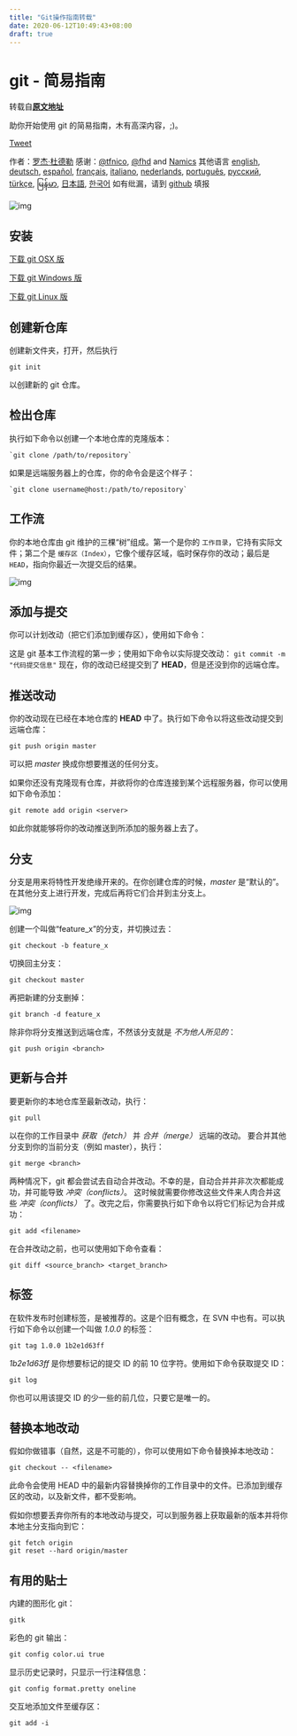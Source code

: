 ```yaml
---
title: "Git操作指南转载"
date: 2020-06-12T10:49:43+08:00
draft: true
---
```


# git - 简易指南

转载自[**原文地址**](https://www.bootcss.com/p/git-guide/index.html)<!--可直接看原文，页面好看很多～-->

助你开始使用 git 的简易指南，木有高深内容，;)。

[Tweet](https://twitter.com/share)

作者：[罗杰·杜德勒](http://www.twitter.com/rogerdudler) 
感谢：[@tfnico](http://www.twitter.com/tfnico), [@fhd](http://www.twitter.com/fhd) and [Namics](http://www.namics.com/)
其他语言 [english](https://www.bootcss.com/p/git-guide/index.html), [deutsch](https://www.bootcss.com/p/git-guide/index.de.html), [español](https://www.bootcss.com/p/git-guide/index.es.html), [français](https://www.bootcss.com/p/git-guide/index.fr.html), [italiano](https://www.bootcss.com/p/git-guide/index.it.html), [nederlands](https://www.bootcss.com/p/git-guide/index.nl.html), [português](https://www.bootcss.com/p/git-guide/index.pt_BR.html), [русский](https://www.bootcss.com/p/git-guide/index.ru.html), [türkçe](https://www.bootcss.com/p/git-guide/index.tr.html), 
[မြန်မာ](https://www.bootcss.com/p/git-guide/index.my.html), [日本語](https://www.bootcss.com/p/git-guide/index.ja.html), [한국어](https://www.bootcss.com/p/git-guide/index.ko.html) 
如有纰漏，请到 [github](https://github.com/rogerdudler/git-guide/issues) 填报

![img](https://www.bootcss.com/p/git-guide/img/arrow.png)



## 安装

[下载 git OSX 版](http://code.google.com/p/git-osx-installer/downloads/list?can=3)

[下载 git Windows 版](http://code.google.com/p/msysgit/downloads/list?can=3)

[下载 git Linux 版](http://book.git-scm.com/2_installing_git.html)



## 创建新仓库

创建新文件夹，打开，然后执行 

```
git init
```

以创建新的 git 仓库。



## 检出仓库

执行如下命令以创建一个本地仓库的克隆版本：

```
`git clone /path/to/repository` 
```

如果是远端服务器上的仓库，你的命令会是这个样子：

```
`git clone username@host:/path/to/repository`
```



## 工作流

你的本地仓库由 git 维护的三棵“树”组成。第一个是你的 `工作目录`，它持有实际文件；第二个是 `缓存区（Index）`，它像个缓存区域，临时保存你的改动；最后是 `HEAD`，指向你最近一次提交后的结果。

![img](https://www.bootcss.com/p/git-guide/img/trees.png)



## 添加与提交

你可以计划改动（把它们添加到缓存区），使用如下命令：

这是 git 基本工作流程的第一步；使用如下命令以实际提交改动：
`git commit -m "代码提交信息"`
现在，你的改动已经提交到了 **HEAD**，但是还没到你的远端仓库。



## 推送改动

你的改动现在已经在本地仓库的 **HEAD** 中了。执行如下命令以将这些改动提交到远端仓库：

```
git push origin master
```

可以把 *master* 换成你想要推送的任何分支。 

如果你还没有克隆现有仓库，并欲将你的仓库连接到某个远程服务器，你可以使用如下命令添加：

```
git remote add origin <server>
```

如此你就能够将你的改动推送到所添加的服务器上去了。



## 分支

分支是用来将特性开发绝缘开来的。在你创建仓库的时候，*master* 是“默认的”。在其他分支上进行开发，完成后再将它们合并到主分支上。

![img](https://www.bootcss.com/p/git-guide/img/branches.png)

创建一个叫做“feature_x”的分支，并切换过去：

```
git checkout -b feature_x
```

切换回主分支：

```
git checkout master
```

再把新建的分支删掉：

```
git branch -d feature_x
```

除非你将分支推送到远端仓库，不然该分支就是 *不为他人所见的*：

```
git push origin <branch>
```



## 更新与合并

要更新你的本地仓库至最新改动，执行：

```
git pull
```

以在你的工作目录中 *获取（fetch）* 并 *合并（merge）* 远端的改动。
要合并其他分支到你的当前分支（例如 master），执行：

```
git merge <branch>
```

两种情况下，git 都会尝试去自动合并改动。不幸的是，自动合并并非次次都能成功，并可能导致 *冲突（conflicts）*。 这时候就需要你修改这些文件来人肉合并这些 *冲突（conflicts）* 了。改完之后，你需要执行如下命令以将它们标记为合并成功：

```
git add <filename>
```

在合并改动之前，也可以使用如下命令查看：

```
git diff <source_branch> <target_branch>
```



## 标签

在软件发布时创建标签，是被推荐的。这是个旧有概念，在 SVN 中也有。可以执行如下命令以创建一个叫做 *1.0.0* 的标签：

```
git tag 1.0.0 1b2e1d63ff
```

*1b2e1d63ff* 是你想要标记的提交 ID 的前 10 位字符。使用如下命令获取提交 ID：

```
git log
```

你也可以用该提交 ID 的少一些的前几位，只要它是唯一的。



## 替换本地改动

假如你做错事（自然，这是不可能的），你可以使用如下命令替换掉本地改动：

```
git checkout -- <filename>
```

此命令会使用 HEAD 中的最新内容替换掉你的工作目录中的文件。已添加到缓存区的改动，以及新文件，都不受影响。

假如你想要丢弃你所有的本地改动与提交，可以到服务器上获取最新的版本并将你本地主分支指向到它：

```
git fetch origin
git reset --hard origin/master
```



## 有用的贴士

内建的图形化 git：

```
gitk
```

彩色的 git 输出：

```
git config color.ui true
```

显示历史记录时，只显示一行注释信息：

```
git config format.pretty oneline
```

交互地添加文件至缓存区：

```
git add -i
```
